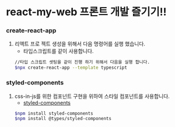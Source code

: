 # react-my-web 프론트 개발 즐기기!!

### create-react-app

1. 리액트 프로 젝트 생성을 위해서 다음 명령어를 실행 했습니다.
   - 타입스크립트를 같이 사용합니다.
   ```bash
   //타입 스크립트 셋팅을 같이 진행 하기 위해서 다음을 실행 합니다.
   $npx create-react-app --template typescript
   ```

### styled-components

1. css-in-js를 위한 컴포넌트 구현을 위하여 스타일 컴포넌트를 사용합니다.
   - [styled-components](https://styled-components.com/, 'styled-components link')
   ```bash
   $npm install styled-components
   $npm install @types/styled-components
   ```
